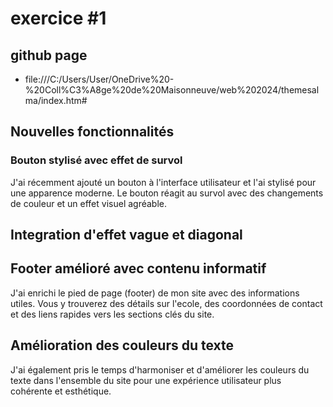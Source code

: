 # exercice #1

## github page 
 - file:///C:/Users/User/OneDrive%20-%20Coll%C3%A8ge%20de%20Maisonneuve/web%202024/themesalma/index.htm#

## Nouvelles fonctionnalités

### Bouton stylisé avec effet de survol
J'ai récemment ajouté un bouton à l'interface utilisateur et l'ai stylisé pour une apparence moderne. 
Le bouton réagit au survol avec des changements de couleur et un effet visuel agréable.

## Integration d'effet vague et diagonal

## Footer amélioré avec contenu informatif

J'ai enrichi le pied de page (footer) de mon
 site avec des informations utiles. Vous y trouverez 
 des détails sur l'ecole, des coordonnées de contact 
 et des liens rapides vers les sections clés du site.

## Amélioration des couleurs du texte
J'ai également pris le temps d'harmoniser et 
d'améliorer les couleurs du texte dans l'ensemble du 
site pour une expérience utilisateur plus cohérente et esthétique.